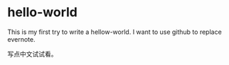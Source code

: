# hello-world

This is my first try to write a hellow-world. I want to use github to replace evernote.

写点中文试试看。
